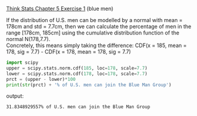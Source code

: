 [Think Stats Chapter 5 Exercise 1](http://greenteapress.com/thinkstats2/html/thinkstats2006.html#toc50) (blue men)

If the distribution of U.S. men can be modelled by a normal with mean = 178cm and std = 7.7cm, then we can calculate the percentage of men in the range [178cm, 185cm] using the cumulative distribution function of the normal N(178,7.7).  
Concretely, this means simply taking the difference: CDF(x = 185, mean = 178, sig = 7.7) - CDF(x = 178, mean = 178, sig = 7.7)

```python
import scipy
upper = scipy.stats.norm.cdf(185, loc=178, scale=7.7)
lower = scipy.stats.norm.cdf(178, loc=178, scale=7.7)
prct = (upper - lower)*100
print(str(prct) + '% of U.S. men can join the Blue Man Group')
```
output:  
```
31.8348929557% of U.S. men can join the Blue Man Group
```
